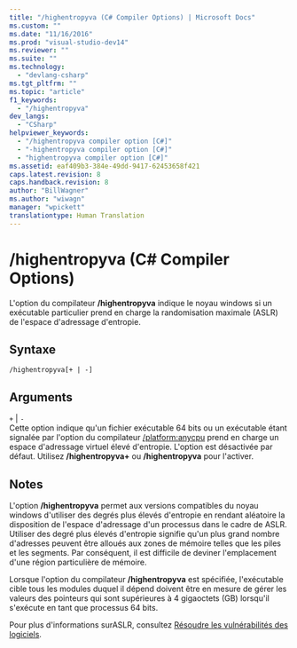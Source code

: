 ```yaml
---
title: "/highentropyva (C# Compiler Options) | Microsoft Docs"
ms.custom: ""
ms.date: "11/16/2016"
ms.prod: "visual-studio-dev14"
ms.reviewer: ""
ms.suite: ""
ms.technology: 
  - "devlang-csharp"
ms.tgt_pltfrm: ""
ms.topic: "article"
f1_keywords: 
  - "/highentropyva"
dev_langs: 
  - "CSharp"
helpviewer_keywords: 
  - "/highentropyva compiler option [C#]"
  - "-highentropyva compiler option [C#]"
  - "highentropyva compiler option [C#]"
ms.assetid: eaf409b3-384e-49dd-9417-62453658f421
caps.latest.revision: 8
caps.handback.revision: 8
author: "BillWagner"
ms.author: "wiwagn"
manager: "wpickett"
translationtype: Human Translation
---
```

# /highentropyva (C# Compiler Options)
L'option du compilateur **\/highentropyva** indique le noyau windows si un exécutable particulier prend en charge la randomisation maximale \(ASLR\) de l'espace d'adressage d'entropie.  
  
## Syntaxe  
  
```  
/highentropyva[+ | -]  
```  
  
## Arguments  
 `+` &#124; `-`  
 Cette option indique qu'un fichier exécutable 64 bits ou un exécutable étant signalée par l'option du compilateur [\/platform:anycpu](../../../csharp/language-reference/compiler-options/platform-compiler-option.md) prend en charge un espace d'adressage virtuel élevé d'entropie.  L'option est désactivée par défaut.  Utilisez **\/highentropyva\+** ou **\/highentropyva** pour l'activer.  
  
## Notes  
 L'option **\/highentropyva** permet aux versions compatibles du noyau windows d'utiliser des degrés plus élevés d'entropie en rendant aléatoire la disposition de l'espace d'adressage d'un processus dans le cadre de ASLR.  Utiliser des degré plus élevés d'entropie signifie qu'un plus grand nombre d'adresses peuvent être alloués aux zones de mémoire telles que les piles et les segments.  Par conséquent, il est difficile de deviner l'emplacement d'une région particulière de mémoire.  
  
 Lorsque l'option du compilateur **\/highentropyva** est spécifiée, l'exécutable cible tous les modules duquel il dépend doivent être en mesure de gérer les valeurs des pointeurs qui sont supérieures à 4 gigaoctets \(GB\) lorsqu'il s'exécute en tant que processus 64 bits.  
  
 Pour plus d'informations surASLR, consultez [Résoudre les vulnérabilités des logiciels](http://go.microsoft.com/fwlink/?LinkId=226234).